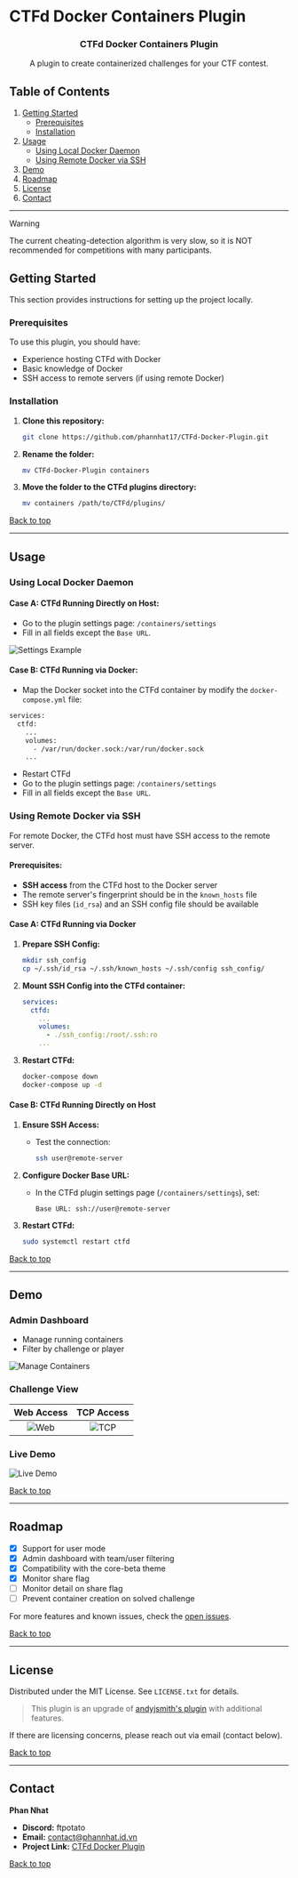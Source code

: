 # CTFd Docker Containers Plugin

<div align="center">
  <h3 align="center">CTFd Docker Containers Plugin</h3>
  <p align="center">
    A plugin to create containerized challenges for your CTF contest.
  </p>
</div>

## Table of Contents
1. [Getting Started](#getting-started)
   - [Prerequisites](#prerequisites)
   - [Installation](#installation)
2. [Usage](#usage)
   - [Using Local Docker Daemon](#using-local-docker-daemon)
   - [Using Remote Docker via SSH](#using-remote-docker-via-ssh)
3. [Demo](#demo)
4. [Roadmap](#roadmap)
5. [License](#license)
6. [Contact](#contact)

---

> [!WARNING]
> The current cheating-detection algorithm is very slow, so it is NOT recommended for competitions with many participants.

## Getting Started

This section provides instructions for setting up the project locally.

### Prerequisites

To use this plugin, you should have:
- Experience hosting CTFd with Docker
- Basic knowledge of Docker
- SSH access to remote servers (if using remote Docker)

### Installation

1. **Clone this repository:**
   ```bash
   git clone https://github.com/phannhat17/CTFd-Docker-Plugin.git
   ```
2. **Rename the folder:**
   ```bash
   mv CTFd-Docker-Plugin containers
   ```
3. **Move the folder to the CTFd plugins directory:**
   ```bash
   mv containers /path/to/CTFd/plugins/
   ```

[Back to top](#ctfd-docker-containers-plugin)

---

## Usage

### Using Local Docker Daemon

#### Case A: **CTFd Running Directly on Host:**
  - Go to the plugin settings page: `/containers/settings`
  - Fill in all fields except the `Base URL`.

  ![Settings Example](./image-readme/1.png)

#### Case B: **CTFd Running via Docker:**
  - Map the Docker socket into the CTFd container by modify the `docker-compose.yml` file:
  ```bash
  services:
    ctfd:
      ...
      volumes:
        - /var/run/docker.sock:/var/run/docker.sock
      ...
  ```
  - Restart CTFd
  - Go to the plugin settings page: `/containers/settings`
  - Fill in all fields except the `Base URL`.

### Using Remote Docker via SSH

For remote Docker, the CTFd host must have SSH access to the remote server.

#### Prerequisites:
- **SSH access** from the CTFd host to the Docker server
- The remote server's fingerprint should be in the `known_hosts` file
- SSH key files (`id_rsa`) and an SSH config file should be available

#### Case A: **CTFd Running via Docker**

1. **Prepare SSH Config:**
   ```bash
   mkdir ssh_config
   cp ~/.ssh/id_rsa ~/.ssh/known_hosts ~/.ssh/config ssh_config/
   ```

2. **Mount SSH Config into the CTFd container:**
   ```yaml
   services:
     ctfd:
       ...
       volumes:
         - ./ssh_config:/root/.ssh:ro
       ...
   ```

3. **Restart CTFd:**
   ```bash
   docker-compose down
   docker-compose up -d
   ```

#### Case B: **CTFd Running Directly on Host**

1. **Ensure SSH Access:**
   - Test the connection:
     ```bash
     ssh user@remote-server
     ```

2. **Configure Docker Base URL:**
   - In the CTFd plugin settings page (`/containers/settings`), set:
     ```
     Base URL: ssh://user@remote-server
     ```

3. **Restart CTFd:**
   ```bash
   sudo systemctl restart ctfd
   ```

[Back to top](#ctfd-docker-containers-plugin)

---

## Demo

### Admin Dashboard
- Manage running containers
- Filter by challenge or player

![Manage Containers](./image-readme/manage.png)

### Challenge View

**Web Access** | **TCP Access**
:-------------:|:-------------:
![Web](./image-readme/http.png) | ![TCP](./image-readme/tcp.png)

### Live Demo

![Live Demo](./image-readme/demo.gif)

[Back to top](#ctfd-docker-containers-plugin)

---

## Roadmap

- [x] Support for user mode
- [x] Admin dashboard with team/user filtering
- [x] Compatibility with the core-beta theme
- [x] Monitor share flag 
- [ ] Monitor detail on share flag 
- [ ] Prevent container creation on solved challenge

For more features and known issues, check the [open issues](https://github.com/phannhat17/CTFd-Docker-Plugin/issues).

[Back to top](#ctfd-docker-containers-plugin)

---

## License

Distributed under the MIT License. See `LICENSE.txt` for details.

> This plugin is an upgrade of [andyjsmith's plugin](https://github.com/andyjsmith/CTFd-Docker-Plugin) with additional features.

If there are licensing concerns, please reach out via email (contact below).

[Back to top](#ctfd-docker-containers-plugin)

---

## Contact

**Phan Nhat**  
- **Discord:** ftpotato  
- **Email:** contact@phannhat.id.vn  
- **Project Link:** [CTFd Docker Plugin](https://github.com/phannhat17/CTFd-Docker-Plugin)

[Back to top](#ctfd-docker-containers-plugin)

